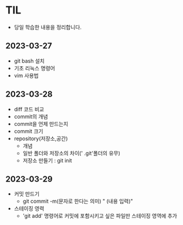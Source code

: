# TIL
- 당일 학습한 내용을 정리합니다.

## 2023-03-27
- git bash 설치
- 기초 리눅스 명령어
- vim 사용법
## 2023-03-28
- diff 코드 비교
- commit의 개념
- commit을 언제 만드는지
- commit 크기
- repository(저장소,공간)
    - 개념
    - 일반 폴더와 저장소의 차이(' .git'폴더의 유무)
    - 저장소 만들기 : git init

## 2023-03-29
- 커밋 만드기
    - git commit -m(문자로 한다는 의미) " (내용 입력)"
- 스테이징 영력
    - 'git add' 명령어로 커밋에 포함시키고 싶은 파일만 
    스테이징 영역에 추가
